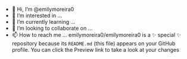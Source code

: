 - 👋 Hi, I’m @emilymoreira0
- 👀 I’m interested in ...
- 🌱 I’m currently learning ...
- 💞️ I’m looking to collaborate on ...
- 📫 How to reach me ...
emilymoreira0/emilymoreira0 is a ✨ special ✨ repository because its `README.md` (this file) appears on your GitHub profile.
You can click the Preview link to take a look at your changes
